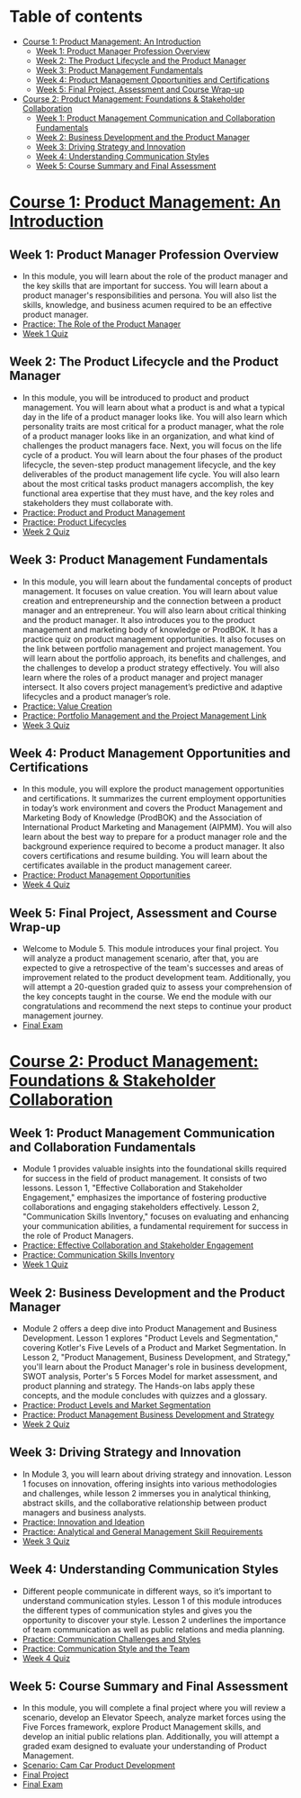Table of contents
=================

<!--ts-->
   * [Course 1: Product Management: An Introduction](#course1)
      * [Week 1: Product Manager Profession Overview](#course1week1)
      * [Week 2: The Product Lifecycle and the Product Manager](#course1week2)
      * [Week 3: Product Management Fundamentals](#course1week3)
      * [Week 4: Product Management Opportunities and Certifications](#course1week4)
      * [Week 5: Final Project, Assessment and Course Wrap-up](#course1week5)
   * [Course 2: Product Management: Foundations & Stakeholder Collaboration](#course2)
      * [Week 1: Product Management Communication and Collaboration Fundamentals](#course2week1)
      * [Week 2: Business Development and the Product Manager](#course2week2)
      * [Week 3: Driving Strategy and Innovation](#course2week3)
      * [Week 4: Understanding Communication Styles](#course2week4)
      * [Week 5: Course Summary and Final Assessment](#course2week5)
<!--te-->


# <a name='course1'><a/>[Course 1: Product Management: An Introduction](https://www.coursera.org/learn/product-management-an-introduction)
## <a name='course1week1'><a/>**Week 1: Product Manager Profession Overview**
- In this module, you will learn about the role of the product manager and the key skills that are important for success. You will learn about a product manager's responsibilities and persona. You will also list the skills, knowledge, and business acumen required to be an effective product manager.
- [Practice: The Role of the Product Manager](https://github.com/angkj1995/IBM-Product-Manager-Professional-Certificate/blob/main/Course-1/W1/Practice-The%20Role%20of%20the%20Product%20Manager.md)
- [Week 1 Quiz](https://github.com/angkj1995/IBM-Product-Manager-Professional-Certificate/blob/main/Course-1/W1/Week-1-Quiz.md)
## <a name='course1week2'><a/>**Week 2: The Product Lifecycle and the Product Manager**
- In this module, you will be introduced to product and product management. You will learn about what a product is and what a typical day in the life of a product manager looks like. You will also learn which personality traits are most critical for a product manager, what the role of a product manager looks like in an organization, and what kind of challenges the product managers face. Next, you will focus on the life cycle of a product. You will learn about the four phases of the product lifecycle, the seven-step product management lifecycle, and the key deliverables of the product management life cycle. You will also learn about the most critical tasks product managers accomplish, the key functional area expertise that they must have, and the key roles and stakeholders they must collaborate with.
- [Practice: Product and Product Management](https://github.com/angkj1995/IBM-Product-Manager-Professional-Certificate/blob/main/Course-1/W2/Practice-Product%20and%20Product%20Management.md)
- [Practice: Product Lifecycles](https://github.com/angkj1995/IBM-Product-Manager-Professional-Certificate/blob/main/Course-1/W2/Practice-Product%20Lifecycles.md)
- [Week 2 Quiz](https://github.com/angkj1995/IBM-Product-Manager-Professional-Certificate/blob/main/Course-1/W2/Week-2-Quiz.md)
## <a name='course1week3'><a/>**Week 3: Product Management Fundamentals**
- In this module, you will learn about the fundamental concepts of product management. It focuses on value creation. You will learn about value creation and entrepreneurship and the connection between a product manager and an entrepreneur. You will also learn about critical thinking and the product manager. It also introduces you to the product management and marketing body of knowledge or ProdBOK. It has a practice quiz on product management opportunities. It also focuses on the link between portfolio management and project management. You will learn about the portfolio approach, its benefits and challenges, and the challenges to develop a product strategy effectively. You will also learn where the roles of a product manager and project manager intersect. It also covers project management’s predictive and adaptive lifecycles and a product manager’s role.
- [Practice: Value Creation](https://github.com/angkj1995/IBM-Product-Manager-Professional-Certificate/blob/main/Course-1/W3/Practice-Value%20Creation.md)
- [Practice: Portfolio Management and the Project Management Link](https://github.com/angkj1995/IBM-Product-Manager-Professional-Certificate/blob/main/Course-1/W3/Practice-Portfolio%20Management%20and%20the%20Project%20Management%20Link.md)
- [Week 3 Quiz](https://github.com/angkj1995/IBM-Product-Manager-Professional-Certificate/blob/main/Course-1/W3/Week-3-Quiz.md)
## <a name='course1week4'><a/>**Week 4: Product Management Opportunities and Certifications**
- In this module, you will explore the product management opportunities and certifications. It summarizes the current employment opportunities in today’s work environment and covers the Product Management and Marketing Body of Knowledge (ProdBOK) and the Association of International Product Marketing and Management (AIPMM). You will also learn about the best way to prepare for a product manager role and the background experience required to become a product manager. It also covers certifications and resume building. You will learn about the certificates available in the product management career.
- [Practice: Product Management Opportunities](https://github.com/angkj1995/IBM-Product-Manager-Professional-Certificate/blob/main/Course-1/W4/Practice-Product%20Management%20Opportunities.md)
- [Week 4 Quiz](https://github.com/angkj1995/IBM-Product-Manager-Professional-Certificate/blob/main/Course-1/W4/Week-4-Quiz.md)
## <a name='course1week5'><a/>**Week 5: Final Project, Assessment and Course Wrap-up**
- Welcome to Module 5. This module introduces your final project. You will analyze a product management scenario, after that, you are expected to give a retrospective of the team's successes and areas of improvement related to the product development team. Additionally, you will attempt a 20-question graded quiz to assess your comprehension of the key concepts taught in the course. We end the module with our congratulations and recommend the next steps to continue your product management journey.
- [Final Exam](https://github.com/angkj1995/IBM-Product-Manager-Professional-Certificate/blob/main/Course-1/W5/Final-Exam.md)


# <a name='course2'><a/>[Course 2: Product Management: Foundations & Stakeholder Collaboration](https://www.coursera.org/learn/product-management-foundations-and-stakeholder-collaboration)
## <a name='course2week1'><a/>**Week 1: Product Management Communication and Collaboration Fundamentals**
- Module 1 provides valuable insights into the foundational skills required for success in the field of product management. It consists of two lessons. Lesson 1, "Effective Collaboration and Stakeholder Engagement," emphasizes the importance of fostering productive collaborations and engaging stakeholders effectively. Lesson 2, "Communication Skills Inventory," focuses on evaluating and enhancing your communication abilities, a fundamental requirement for success in the role of Product Managers.
- [Practice: Effective Collaboration and Stakeholder Engagement](https://github.com/angkj1995/IBM-Product-Manager-Professional-Certificate/blob/main/Course-2/W1/Practice-Effective%20Collaboration%20and%20Stakeholder%20Engagement.md)
- [Practice: Communication Skills Inventory](https://github.com/angkj1995/IBM-Product-Manager-Professional-Certificate/blob/main/Course-2/W1/Practice-Communication%20Skills%20Inventory.md)
- [Week 1 Quiz](https://github.com/angkj1995/IBM-Product-Manager-Professional-Certificate/blob/main/Course-2/W1/Week-1-Quiz.md)
## <a name='course2week2'><a/>**Week 2: Business Development and the Product Manager**
- Module 2 offers a deep dive into Product Management and Business Development. Lesson 1 explores "Product Levels and Segmentation," covering Kotler's Five Levels of a Product and Market Segmentation. In Lesson 2, "Product Management, Business Development, and Strategy," you'll learn about the Product Manager's role in business development, SWOT analysis, Porter's 5 Forces Model for market assessment, and product planning and strategy. The Hands-on labs apply these concepts, and the module concludes with quizzes and a glossary.
- [Practice: Product Levels and Market Segmentation](https://github.com/angkj1995/IBM-Product-Manager-Professional-Certificate/blob/main/Course-2/W2/Practice-Product%20Levels%20and%20Market%20Segmentation.md)
- [Practice: Product Management Business Development and Strategy](https://github.com/angkj1995/IBM-Product-Manager-Professional-Certificate/blob/main/Course-2/W2/Practice-Product%20Management%20Business%20Development%20and%20Strategy.md)
- [Week 2 Quiz](https://github.com/angkj1995/IBM-Product-Manager-Professional-Certificate/blob/main/Course-2/W2/Week-2-Quiz.md)
## <a name='course2week3'><a/>**Week 3: Driving Strategy and Innovation**
- In Module 3, you will learn about driving strategy and innovation. Lesson 1 focuses on innovation, offering insights into various methodologies and challenges, while lesson 2 immerses you in analytical thinking, abstract skills, and the collaborative relationship between product managers and business analysts.
- [Practice: Innovation and Ideation](https://github.com/angkj1995/IBM-Product-Manager-Professional-Certificate/blob/main/Course-2/W3/Practice-Innovation%20and%20Ideation.md)
- [Practice: Analytical and General Management Skill Requirements](https://github.com/angkj1995/IBM-Product-Manager-Professional-Certificate/blob/main/Course-2/W3/Practice-Analytical%20and%20General%20Management%20Skill%20Requirements.md)
- [Week 3 Quiz](https://github.com/angkj1995/IBM-Product-Manager-Professional-Certificate/blob/main/Course-2/W3/Week-3-Quiz.md)
## <a name='course2week4'><a/>**Week 4: Understanding Communication Styles**
- Different people communicate in different ways, so it’s important to understand communication styles. Lesson 1 of this module introduces the different types of communication styles and gives you the opportunity to discover your style. Lesson 2 underlines the importance of team communication as well as public relations and media planning.
- [Practice: Communication Challenges and Styles](https://github.com/angkj1995/IBM-Product-Manager-Professional-Certificate/blob/main/Course-2/W4/Practice-Communication%20Challenges%20and%20Styles.md)
- [Practice: Communication Style and the Team](https://github.com/angkj1995/IBM-Product-Manager-Professional-Certificate/blob/main/Course-2/W4/Practice-Communication%20Style%20and%20the%20Team.md)
- [Week 4 Quiz](https://github.com/angkj1995/IBM-Product-Manager-Professional-Certificate/blob/main/Course-2/W4/Week-4-Quiz.md)
## <a name='course2week5'><a/>**Week 5: Course Summary and Final Assessment**
- In this module, you will complete a final project where you will review a scenario, develop an Elevator Speech, analyze market forces using the Five Forces framework, explore Product Management skills, and develop an initial public relations plan. Additionally, you will attempt a graded exam designed to evaluate your understanding of Product Management.
- [Scenario: Cam Car Product Development](https://github.com/angkj1995/IBM-Product-Manager-Professional-Certificate/blob/main/Course-2/W5/Scenario-Cam%20Car%20Product%20Development.md)
- [Final Project](https://github.com/angkj1995/IBM-Product-Manager-Professional-Certificate/blob/main/Course-2/W5/Final%20Project.md)
- [Final Exam](https://github.com/angkj1995/IBM-Product-Manager-Professional-Certificate/blob/main/Course-2/W5/Final-Exam.md)
